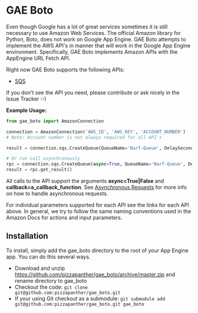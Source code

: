 # GAE Boto

Even though Google has a lot of great services sometimes it is still necessary to use Amazon Web Services.  The official Amazon library for Python, Boto, does not work on Google App Engine.  GAE Boto attempts to implement the AWS API's in manner that will work in the Google App Engine environment.  Specifically, GAE Boto implements Amazon APIs with the AppEngine URL Fetch API.

Right now GAE Boto supports the following APIs:

* [SQS](docs/sqs.md)

If you don't see the API you need, please contribute or ask nicely in the Issue Tracker :-)

**Example Usage:**

```python
from gae_boto import AmazonConnection

connection = AmazonConnection('AWS_ID', 'AWS_KEY', 'ACCOUNT_NUMBER')
# Note: Account number is not always required for all API's

result = connection.sqs.CreateQueue(QueueName='Narf-Queue', DelaySeconds=50)

# Or run call asynchronously
rpc = connection.sqs.CreateQueue(async=True, QueueName='Narf-Queue', DelaySeconds=50)
result = rpc.get_result()

```

All calls to the API support the arguments **async=True|False** and **callback=a_callback_function**.  See [Asynchronous Requests](https://developers.google.com/appengine/docs/python/urlfetch/asynchronousrequests) for more info on how to handle asynchronous requests.

For individual parameters supported for each API see the links for each API above.  In general, we try to follow the same naming conventions used in the Amazon Docs for actions and input parameters.

## Installation

To install, simply add the gae_boto directory to the root of your App Engine app. You can do this several ways.

* Download and unzip https://github.com/pizzapanther/gae_boto/archive/master.zip and rename directory to gae_boto
* Checkout the code: `git clone git@github.com:pizzapanther/gae_boto.git`
* If your using Git checkout as a submodule: `git submodule add git@github.com:pizzapanther/gae_boto.git gae_boto`
